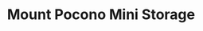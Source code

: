 ---
title: "Mount Pocono Mini Storage"
url: /mount-pocono/mount-pocono-mini-storage/
shop: storage rental
---